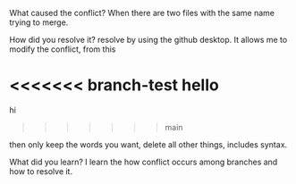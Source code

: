 What caused the conflict?
When there are two files with the same name trying to merge. 

How did you resolve it?
resolve by using the github desktop. It allows me to modify the conflict,
from this 


<<<<<<< branch-test
hello
=======
hi
>>>>>>> main


then only keep the words you want, delete all other things, includes syntax.

What did you learn?
I learn the how conflict occurs among branches and how to resolve it. 
